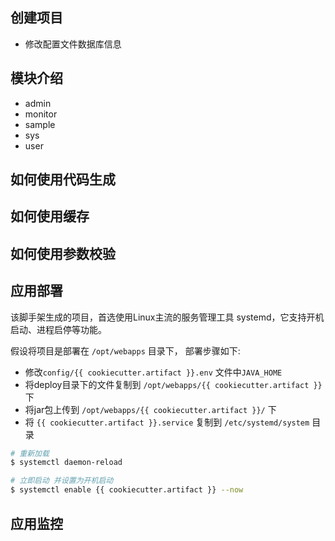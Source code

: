 
## 创建项目
- 修改配置文件数据库信息


## 模块介绍
- admin
- monitor
- sample
- sys
- user



## 如何使用代码生成

## 如何使用缓存

## 如何使用参数校验

## 应用部署
该脚手架生成的项目，首选使用Linux主流的服务管理工具 systemd，它支持开机启动、进程启停等功能。

假设将项目是部署在 `/opt/webapps` 目录下， 部署步骤如下: 
- 修改`config/{{ cookiecutter.artifact }}.env` 文件中`JAVA_HOME`
- 将deploy目录下的文件复制到 `/opt/webapps/{{ cookiecutter.artifact }}` 下
- 将jar包上传到 `/opt/webapps/{{ cookiecutter.artifact }}/` 下
- 将 `{{ cookiecutter.artifact }}.service` 复制到 `/etc/systemd/system` 目录

```bash
# 重新加载
$ systemctl daemon-reload

# 立即启动 并设置为开机启动
$ systemctl enable {{ cookiecutter.artifact }} --now
```


## 应用监控


